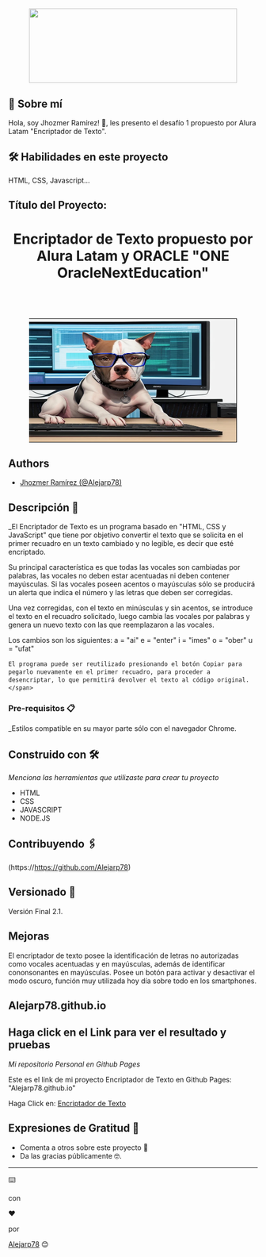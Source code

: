 <h1 align="center"><img src="https://camo.githubusercontent.com/62da68eb62b1e5f175f7d1f0191dd89a653d7908feb22d37d4a0ab07365d6791/68747470733a2f2f6d656469612e67697068792e636f6d2f6d656469612f4d3967624264396e6244724f5475314d71782f67697068792e676966" width="420px" height="150px" align="center" border="blue">

## 🚀 Sobre mí

Hola, soy Jhozmer Ramírez! 👋, les presento el desafío 1 propuesto por Alura Latam "Encriptador de Texto".


## 🛠 Habilidades en este proyecto

 HTML, CSS, Javascript...

## Título del Proyecto:

<h1 align="center" color="7778c2">Encriptador de Texto propuesto por Alura Latam y ORACLE "ONE OracleNextEducation"</h1>
<br>
<h1 align="center"><img src="https://github.com/Alejarp78/Alejarp78/blob/main/Imagenes/Imagen%20Perro%20Pitbull%20con%20las%20patas%20sobre%20el%20teclado%20programando_Canuto-Developer.PNG" alt="Canuto_Desarrollo_Web" width="420px" height="250px" align="center" border="blue"></h1>


## Authors

- [Jhozmer Ramírez (@Alejarp78)](https://github.com/Alejarp78) 

## Descripción 🚀

<span>_El Encriptador de Texto es un programa basado en "HTML,  CSS y JavaScript" que tiene por objetivo
convertir el texto que se solicita en el primer recuadro en un texto cambiado y no legible, es decir que
esté encriptado. 

 Su principal característica es que todas las vocales son cambiadas por palabras, las vocales no deben estar
 acentuadas ni deben contener mayúsculas. Si las vocales poseen acentos o mayúsculas sólo se producirá un 
 alerta que indica el número y las letras que deben ser corregidas.
 
  Una vez corregidas, con el texto en minúsculas y sin acentos, se introduce el texto en el recuadro solicitado, luego cambia las vocales por palabras y genera un nuevo texto con las que reemplazaron a las 
  vocales.
  
   Los cambios son los siguientes:
    a = "ai"
    e = "enter"
    i = "imes"
    o = "ober"
    u = "ufat"
    
    El programa puede ser reutilizado presionando el botón Copiar para pegarlo nuevamente en el primer recuadro, para proceder a desencriptar, lo que permitirá devolver el texto al código original. </span>


### Pre-requisitos 📋

_Estilos compatible en su mayor parte sólo con el navegador Chrome.


## Construido con 🛠️

_Menciona las herramientas que utilizaste para crear tu proyecto_

* HTML
* CSS
* JAVASCRIPT
* NODE.JS

## Contribuyendo 🖇️

(https://https://github.com/Alejarp78)


## Versionado 📌

Versión Final 2.1.

## Mejoras

El encriptador de texto posee la identificación de letras no autorizadas como vocales acentuadas y en mayúsculas, además de identificar cononsonantes en mayúsculas. Posee un botón para activar y desactivar el modo oscuro, función muy utilizada hoy día sobre todo en los smartphones.

## Alejarp78.github.io
## Haga click en el Link para ver el resultado y pruebas

<em>Mi repositorio Personal en Github Pages</em>
<p>Este es el link de mi proyecto Encriptador de Texto en Github Pages: "Alejarp78.github.io"</p>
<span>Haga Click en: <a href="https://alejarp78.github.io/">Encriptador de Texto</a></span>

## Expresiones de Gratitud 🎁

* Comenta a otros sobre este proyecto 📢
* Da las gracias públicamente 🤓.
---
⌨️ <p>con</p> ❤️ <p>por</p> [Alejarp78](https://https://github.com/Alejarp78) 😊
